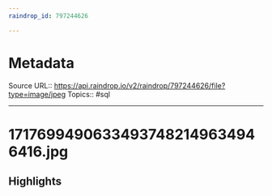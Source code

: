 ```yaml
---
raindrop_id: 797244626

---
```


# Metadata
Source URL:: https://api.raindrop.io/v2/raindrop/797244626/file?type=image/jpeg
Topics:: #sql

---
# 17176994906334937482149634946416.jpg



## Highlights
